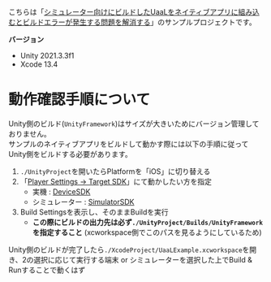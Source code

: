 こちらは「[シミュレーター向けにビルドしたUaaLをネイティブアプリに組み込むとビルドエラーが発生する問題を解消する](https://qiita.com/mao_/items/9874c1efa280ed4bb399#%E3%82%B7%E3%83%9F%E3%83%A5%E3%83%AC%E3%83%BC%E3%82%BF%E3%83%BC%E5%90%91%E3%81%91%E3%81%AB%E3%83%93%E3%83%AB%E3%83%89%E3%81%97%E3%81%9Fuaal%E3%82%92%E3%83%8D%E3%82%A4%E3%83%86%E3%82%A3%E3%83%96%E3%82%A2%E3%83%97%E3%83%AA%E3%81%AB%E7%B5%84%E3%81%BF%E8%BE%BC%E3%82%80%E3%81%A8%E3%83%93%E3%83%AB%E3%83%89%E3%82%A8%E3%83%A9%E3%83%BC%E3%81%8C%E7%99%BA%E7%94%9F%E3%81%99%E3%82%8B%E5%95%8F%E9%A1%8C%E3%82%92%E8%A7%A3%E6%B6%88%E3%81%99%E3%82%8B)」のサンプルプロジェクトです。

**バージョン**

- Unity 2021.3.3f1
- Xcode 13.4


# 動作確認手順について

Unity側のビルド(`UnityFramework`)はサイズが大きいためにバージョン管理しておりません。<br>
サンプルのネイティブアプリをビルドして動かす際には以下の手順に従ってUnity側をビルドする必要があります。<br>

1. `./UnityProject`を開いたらPlatformを「iOS」に切り替える
2. 「[Player Settings -> Target SDK](https://docs.unity3d.com/Manual/class-PlayerSettingsiOS.html#Config-Device)」にて動かしたい方を指定
    - 実機 : [DeviceSDK](https://docs.unity3d.com/ScriptReference/iOSSdkVersion.DeviceSDK.html)
    - シミュレーター : [SimulatorSDK](https://docs.unity3d.com/ScriptReference/iOSSdkVersion.SimulatorSDK.html)
3. Build Settingsを表示し、そのままBuildを実行
    - **この際にビルドの出力先は必ず`./UnityProject/Builds/UnityFramework`を指定すること** (xcworkspace側でこのパスを見るようにしているため)

Unity側のビルドが完了したら`./XcodeProject/UaaLExample.xcworkspace`を開き、2の選択に応じて実行する端末 or シミュレーターを選択した上でBuild & Runすることで動くはず

